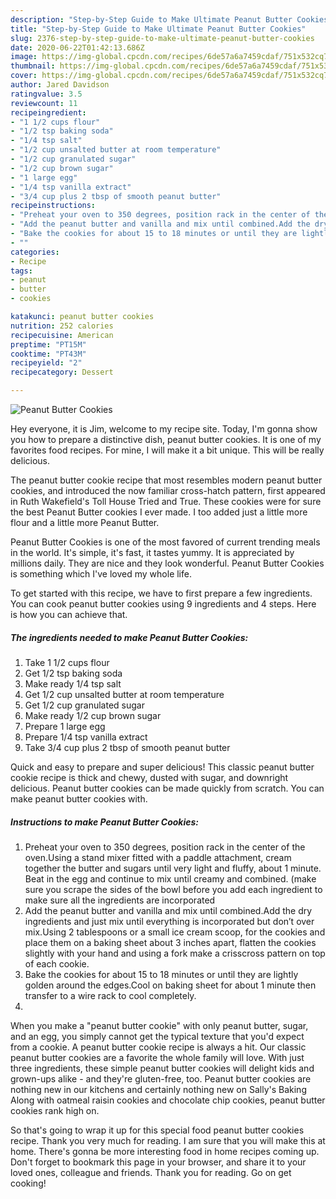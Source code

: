 ```yaml
---
description: "Step-by-Step Guide to Make Ultimate Peanut Butter Cookies"
title: "Step-by-Step Guide to Make Ultimate Peanut Butter Cookies"
slug: 2376-step-by-step-guide-to-make-ultimate-peanut-butter-cookies
date: 2020-06-22T01:42:13.686Z
image: https://img-global.cpcdn.com/recipes/6de57a6a7459cdaf/751x532cq70/peanut-butter-cookies-recipe-main-photo.jpg
thumbnail: https://img-global.cpcdn.com/recipes/6de57a6a7459cdaf/751x532cq70/peanut-butter-cookies-recipe-main-photo.jpg
cover: https://img-global.cpcdn.com/recipes/6de57a6a7459cdaf/751x532cq70/peanut-butter-cookies-recipe-main-photo.jpg
author: Jared Davidson
ratingvalue: 3.5
reviewcount: 11
recipeingredient:
- "1 1/2 cups flour"
- "1/2 tsp baking soda"
- "1/4 tsp salt"
- "1/2 cup unsalted butter at room temperature"
- "1/2 cup granulated sugar"
- "1/2 cup brown sugar"
- "1 large egg"
- "1/4 tsp vanilla extract"
- "3/4 cup plus 2 tbsp of smooth peanut butter"
recipeinstructions:
- "Preheat your oven to 350 degrees, position rack in the center of the oven.Using a stand mixer fitted with a paddle attachment, cream together the butter and sugars until very light and fluffy, about 1 minute. Beat in the egg and continue to mix until creamy and combined. (make sure you scrape the sides of the bowl before you add each ingredient to make sure all the ingredients are incorporated"
- "Add the peanut butter and vanilla and mix until combined.Add the dry ingredients and just mix until everything is incorporated but don’t over mix.Using 2 tablespoons or a small ice cream scoop, for the cookies and place them on a baking sheet about 3 inches apart, flatten the cookies slightly with your hand and using a fork make a crisscross pattern on top of each cookie."
- "Bake the cookies for about 15 to 18 minutes or until they are lightly golden around the edges.Cool on baking sheet for about 1 minute then transfer to a wire rack to cool completely."
- ""
categories:
- Recipe
tags:
- peanut
- butter
- cookies

katakunci: peanut butter cookies 
nutrition: 252 calories
recipecuisine: American
preptime: "PT15M"
cooktime: "PT43M"
recipeyield: "2"
recipecategory: Dessert

---
```



![Peanut Butter Cookies](https://img-global.cpcdn.com/recipes/6de57a6a7459cdaf/751x532cq70/peanut-butter-cookies-recipe-main-photo.jpg)

Hey everyone, it is Jim, welcome to my recipe site. Today, I'm gonna show you how to prepare a distinctive dish, peanut butter cookies. It is one of my favorites food recipes. For mine, I will make it a bit unique. This will be really delicious.

The peanut butter cookie recipe that most resembles modern peanut butter cookies, and introduced the now familiar cross-hatch pattern, first appeared in Ruth Wakefield&#39;s Toll House Tried and True. These cookies were for sure the best Peanut Butter cookies I ever made. I too added just a little more flour and a little more Peanut Butter.

Peanut Butter Cookies is one of the most favored of current trending meals in the world. It's simple, it's fast, it tastes yummy. It is appreciated by millions daily. They are nice and they look wonderful. Peanut Butter Cookies is something which I've loved my whole life.


To get started with this recipe, we have to first prepare a few ingredients. You can cook peanut butter cookies using 9 ingredients and 4 steps. Here is how you can achieve that.

<!--inarticleads1-->

##### The ingredients needed to make Peanut Butter Cookies:

1. Take 1 1/2 cups flour
1. Get 1/2 tsp baking soda
1. Make ready 1/4 tsp salt
1. Get 1/2 cup unsalted butter at room temperature
1. Get 1/2 cup granulated sugar
1. Make ready 1/2 cup brown sugar
1. Prepare 1 large egg
1. Prepare 1/4 tsp vanilla extract
1. Take 3/4 cup plus 2 tbsp of smooth peanut butter


Quick and easy to prepare and super delicious! This classic peanut butter cookie recipe is thick and chewy, dusted with sugar, and downright delicious. Peanut butter cookies can be made quickly from scratch. You can make peanut butter cookies with. 

<!--inarticleads2-->

##### Instructions to make Peanut Butter Cookies:

1. Preheat your oven to 350 degrees, position rack in the center of the oven.Using a stand mixer fitted with a paddle attachment, cream together the butter and sugars until very light and fluffy, about 1 minute. Beat in the egg and continue to mix until creamy and combined. (make sure you scrape the sides of the bowl before you add each ingredient to make sure all the ingredients are incorporated
1. Add the peanut butter and vanilla and mix until combined.Add the dry ingredients and just mix until everything is incorporated but don’t over mix.Using 2 tablespoons or a small ice cream scoop, for the cookies and place them on a baking sheet about 3 inches apart, flatten the cookies slightly with your hand and using a fork make a crisscross pattern on top of each cookie.
1. Bake the cookies for about 15 to 18 minutes or until they are lightly golden around the edges.Cool on baking sheet for about 1 minute then transfer to a wire rack to cool completely.
1. 


When you make a &#34;peanut butter cookie&#34; with only peanut butter, sugar, and an egg, you simply cannot get the typical texture that you&#39;d expect from a cookie. A peanut butter cookie recipe is always a hit. Our classic peanut butter cookies are a favorite the whole family will love. With just three ingredients, these simple peanut butter cookies will delight kids and grown-ups alike - and they&#39;re gluten-free, too. Peanut butter cookies are nothing new in our kitchens and certainly nothing new on Sally&#39;s Baking Along with oatmeal raisin cookies and chocolate chip cookies, peanut butter cookies rank high on. 

So that's going to wrap it up for this special food peanut butter cookies recipe. Thank you very much for reading. I am sure that you will make this at home. There's gonna be more interesting food in home recipes coming up. Don't forget to bookmark this page in your browser, and share it to your loved ones, colleague and friends. Thank you for reading. Go on get cooking!
